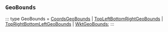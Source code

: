 ## `GeoBounds`
:::
type GeoBounds = [CoordsGeoBounds](./CoordsGeoBounds.md) | [TopLeftBottomRightGeoBounds](./TopLeftBottomRightGeoBounds.md) | [TopRightBottomLeftGeoBounds](./TopRightBottomLeftGeoBounds.md) | [WktGeoBounds](./WktGeoBounds.md);
:::
